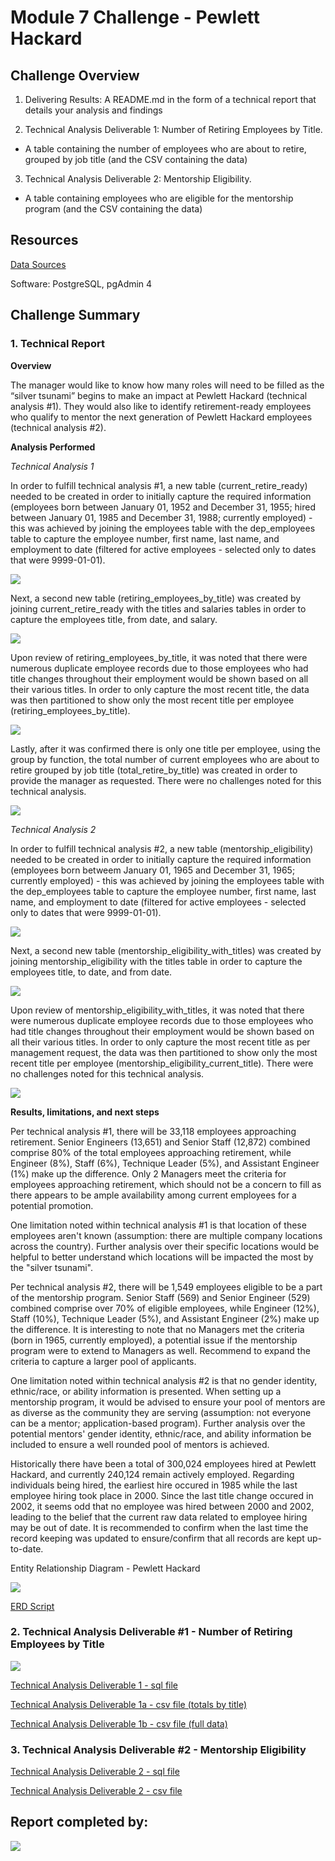 # Module 7 Challenge - Pewlett Hackard

## Challenge Overview

1.  Delivering Results: A README.md in the form of a technical report that details your analysis and findings

2.  Technical Analysis Deliverable 1: Number of Retiring Employees by Title. 
- A table containing the number of employees who are about to retire, grouped by job title (and the CSV containing the data)

3.  Technical Analysis Deliverable 2: Mentorship Eligibility. 
- A table containing employees who are eligible for the mentorship program (and the CSV containing the data)

## Resources

[Data Sources](data)

Software: PostgreSQL, pgAdmin 4

## Challenge Summary

### 1. Technical Report

**Overview**

The manager would like to know how many roles will need to be filled as the “silver tsunami” begins to make an impact at Pewlett Hackard (technical analysis #1). They would also like to identify retirement-ready employees who qualify to mentor the next generation of Pewlett Hackard employees (technical analysis #2). 

**Analysis Performed**

*Technical Analysis 1*

In order to fulfill technical analysis #1, a new table (current_retire_ready) needed to be created in order to initially capture the required information (employees born between January 01, 1952 and December 31, 1955; hired between January 01, 1985 and December 31, 1988; currently employed) - this was achieved by joining the employees table with the dep_employees table to capture the employee number, first name, last name, and employment to date (filtered for active employees - selected only to dates that were 9999-01-01).

![](images/TA1_01.png)

Next, a second new table (retiring_employees_by_title) was created by joining current_retire_ready with the titles and salaries tables in order to capture the employees title, from date, and salary. 

![](images/TA1_02.png)

Upon review of retiring_employees_by_title, it was noted that there were numerous duplicate employee records due to those employees who had title changes throughout their employment would be shown based on all their various titles. In order to only capture the most recent title, the data was then partitioned to show only the most recent title per employee (retiring_employees_by_title). 

![](images/TA1_01.png)

Lastly, after it was confirmed there is only one title per employee, using the group by function, the total number of current employees who are about to retire grouped by job title (total_retire_by_title) was created in order to provide the manager as requested. There were no challenges noted for this technical analysis.

![](images/TA1_04.png)

 *Technical Analysis 2*
 
In order to fulfill technical analysis #2, a new table (mentorship_eligibility) needed to be created in order to initially capture the required information (employees born betweem January 01, 1965 and December 31, 1965; currently employed) - this was achieved by joining the employees table with the dep_employees table to capture the employee number, first name, last name, and employment to date (filtered for active employees - selected only to dates that were 9999-01-01).

![](images/TA2_01.png)

Next, a second new table (mentorship_eligibility_with_titles) was created by joining mentorship_eligibility with the titles table in order to capture the employees title, to date, and from date.

![](images/TA2_02.png)

Upon review of mentorship_eligibility_with_titles, it was noted that there were numerous duplicate employee records due to those employees who had title changes throughout their employment would be shown based on all their various titles. In order to only capture the most recent title as per management request, the data was then partitioned to show only the most recent title per employee (mentorship_eligibility_current_title). There were no challenges noted for this technical analysis.

![](images/TA2_03.png)

**Results, limitations, and next steps**

Per technical analysis #1, there will be 33,118 employees approaching retirement. Senior Engineers (13,651) and Senior Staff (12,872) combined comprise 80% of the total employees approaching retirement, while Engineer (8%), Staff (6%), Technique Leader (5%), and Assistant Engineer (1%) make up the difference. Only 2 Managers meet the criteria for employees approaching retirement, which should not be a concern to fill as there appears to be ample availability among current employees for a potential promotion.

One limitation noted within technical analysis #1 is that location of these employees aren't known (assumption: there are multiple company locations across the country). Further analysis over their specific locations would be helpful to better understand which locations will be impacted the most by the "silver tsunami".

Per technical analysis #2, there will be 1,549 employees eligible to be a part of the mentorship program. Senior Staff (569) and Senior Engineer (529) combined comprise over 70% of eligible employees, while Engineer (12%), Staff (10%), Technique Leader (5%), and Assistant Engineer (2%) make up the difference. It is interesting to note that no Managers met the criteria (born in 1965, currently employed), a potential issue if the mentorship program were to extend to Managers as well. Recommend to expand the criteria to capture a larger pool of applicants.

One limitation noted within technical analysis #2 is that no gender identity, ethnic/race, or ability information is presented. When setting up a mentorship program, it would be advised to ensure your pool of mentors are as diverse as the community they are serving (assumption: not everyone can be a mentor; application-based program). Further analysis over the potential mentors' gender identity, ethnic/race, and ability information be included to ensure a well rounded pool of mentors is achieved.

Historically there have been a total of 300,024 employees hired at Pewlett Hackard, and currently 240,124 remain actively employed. Regarding individuals being hired, the earliest hire occured in 1985 while the last employee hiring took place in 2000. Since the last title change occured in 2002, it seems odd that no employee was hired between 2000 and 2002, leading to the belief that the current raw data related to employee hiring may be out of date. It is recommended to confirm when the last time the record keeping was updated to ensure/confirm that all records are kept up-to-date. 

Entity Relationship Diagram - Pewlett Hackard

![](images/PW_ERD.png)

[ERD Script](queries/ERD%20script.txt)

### 2. Technical Analysis Deliverable #1 - Number of Retiring Employees by Title

![](images/about_to_retire.PNG)

[Technical Analysis Deliverable 1 - sql file](queries/tech_analysis_1.sql)

[Technical Analysis Deliverable 1a - csv file (totals by title)](data/technical_analysis_deliverable_1_totals_by_title.csv)

[Technical Analysis Deliverable 1b - csv file (full data)](data/technical_analysis_deliverable_1.csv)

### 3. Technical Analysis Deliverable #2 - Mentorship Eligibility

[Technical Analysis Deliverable 2 - sql file](queries/tech_analysis_2.sql)

[Technical Analysis Deliverable 2 - csv file](data/technical_analysis_deliverable_2.csv)

## Report completed by:
![](images/sal.PNG)
